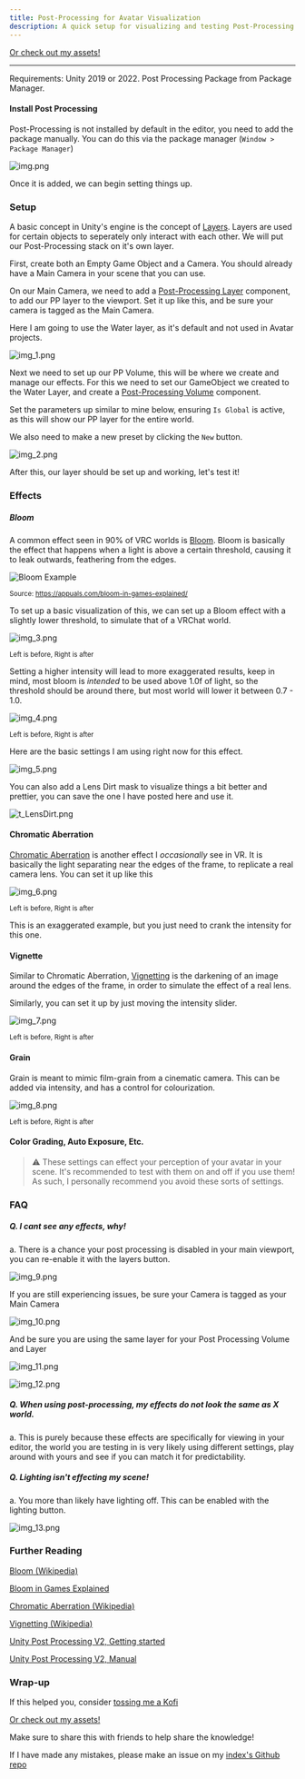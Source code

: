 ```yaml
---
title: Post-Processing for Avatar Visualization
description: A quick setup for visualizing and testing Post-Processing in Avatar Projects.
---
```

<script type='text/javascript' src='https://storage.ko-fi.com/cdn/widget/Widget_2.js'></script><script type='text/javascript'>kofiwidget2.init('Support Me on Ko-fi', '#272727', 'J3J0HS3SU');kofiwidget2.draw();</script> 

[Or check out my assets!](https://angelware.net/)

--- 

Requirements:
Unity 2019 or 2022.
Post Processing Package from Package Manager.

#### Install Post Processing
Post-Processing is not installed by default in the editor, you need to add the package manually. You can do this via the package manager (`Window > Package Manager`)

![img.png](../../../assets/guides/post-processing/img.png)

Once it is added, we can begin setting things up.

### Setup

A basic concept in Unity's engine is the concept of [Layers](https://docs.unity3d.com/Manual/Layers.html). Layers are used for certain objects to seperately only interact with each other. We will put our Post-Processing stack on it's own layer.

First, create both an Empty Game Object and a Camera. You should already have a Main Camera in your scene that you can use.

On our Main Camera, we need to add a [Post-Processing Layer](https://docs.unity3d.com/Packages/com.unity.postprocessing@3.3/manual/Quick-start.html#post-process-layer) component, to add our PP layer to the viewport. Set it up like this, and be sure your camera is tagged as the Main Camera. 

Here I am going to use the Water layer, as it's default and not used in Avatar projects.

![img_1.png](../../../assets/guides/post-processing/img_1.png)

Next we need to set up our PP Volume, this will be where we create and manage our effects. For this we need to set our GameObject we created to the Water Layer, and create a [Post-Processing Volume](https://docs.unity3d.com/Packages/com.unity.postprocessing@3.3/manual/Quick-start.html#post-process-volume) component.

Set the parameters up similar to mine below, ensuring `Is Global` is active, as this will show our PP layer for the entire world.

We also need to make a new preset by clicking the `New` button.

![img_2.png](../../../assets/guides/post-processing/img_2.png)

After this, our layer should be set up and working, let's test it!

### Effects

##### Bloom

A common effect seen in 90% of VRC worlds is [Bloom](https://en.wikipedia.org/wiki/Bloom_(shader_effect)). Bloom is basically the effect that happens when a light is above a certain threshold, causing it to leak outwards, feathering from the edges.

![](https://appuals.com/wp-content/uploads/2023/04/What-is-Bloom-in-games-1.png "Bloom Example")

<sub>Source: https://appuals.com/bloom-in-games-explained/</sub>

To set up a basic visualization of this, we can set up a Bloom effect with a slightly lower threshold, to simulate that of a VRChat world.

![img_3.png](../../../assets/guides/post-processing/img_3.png)

<sub>Left is before, Right is after</sub>

Setting a higher intensity will lead to more exaggerated results, keep in mind, most bloom is *intended* to be used above 1.0f of light, so the threshold should be around there, but most world will lower it between 0.7 - 1.0.

![img_4.png](../../../assets/guides/post-processing/img_4.png)

<sub>Left is before, Right is after</sub>

Here are the basic settings I am using right now for this effect.

![img_5.png](../../../assets/guides/post-processing/img_5.png)

You can also add a Lens Dirt mask to visualize things a bit better and prettier, you can save the one I have posted here and use it.

![t_LensDirt.png](../../../assets/guides/post-processing/t_LensDirt.png)

#### Chromatic Aberration

[Chromatic Aberration](https://en.wikipedia.org/wiki/Chromatic_aberration) is another effect I *occasionally* see in VR. It is basically the light separating near the edges of the frame, to replicate a real camera lens. You can set it up like this

![img_6.png](../../../assets/guides/post-processing/img_6.png)

<sub>Left is before, Right is after</sub>

This is an exaggerated example, but you just need to crank the intensity for this one.

#### Vignette

Similar to Chromatic Aberration, [Vignetting](https://en.wikipedia.org/wiki/Vignetting) is the darkening of an image around the edges of the frame, in order to simulate the effect of a real lens.

Similarly, you can set it up by just moving the intensity slider.

![img_7.png](../../../assets/guides/post-processing/img_7.png)

<sub>Left is before, Right is after</sub>

#### Grain

Grain is meant to mimic film-grain from a cinematic camera. This can be added via intensity, and has a control for colourization.

![img_8.png](../../../assets/guides/post-processing/img_8.png)

<sub>Left is before, Right is after</sub>

#### Color Grading, Auto Exposure, Etc.

> ⚠️ These settings can effect your perception of your avatar in your scene. It's recommended to test with them on and off if you use them! As such, I personally recommend you avoid these sorts of settings.

### FAQ

##### Q. I cant see any effects, why!

a. There is a chance your post processing is disabled in your main viewport, you can re-enable it with the layers button.

![img_9.png](../../../assets/guides/post-processing/img_9.png)

If you are still experiencing issues, be sure your Camera is tagged as your Main Camera

![img_10.png](../../../assets/guides/post-processing/img_10.png)

And be sure you are using the same layer for your Post Processing Volume and Layer

![img_11.png](../../../assets/guides/post-processing/img_11.png)

![img_12.png](../../../assets/guides/post-processing/img_12.png)

##### Q. When using post-processing, my effects do not look the same as X world.
a. This is purely because these effects are specifically for viewing in your editor, the world you are testing in is very likely using different settings, play around with yours and see if you can match it for predictability.

##### Q. Lighting isn't effecting my scene!
a. You more than likely have lighting off. This can be enabled with the lighting button.

![img_13.png](../../../assets/guides/post-processing/img_13.png)

### Further Reading

[Bloom (Wikipedia)](https://en.wikipedia.org/wiki/Bloom_(shader_effect))

[Bloom in Games Explained](https://appuals.com/bloom-in-games-explained/)

[Chromatic Aberration (Wikipedia)](https://en.wikipedia.org/wiki/Chromatic_aberration)

[Vignetting (Wikipedia)](https://en.wikipedia.org/wiki/Vignetting)

[Unity Post Processing V2, Getting started](https://docs.unity3d.com/Packages/com.unity.postprocessing@3.3/manual/Quick-start.html)

[Unity Post Processing V2, Manual](https://docs.unity3d.com/Packages/com.unity.postprocessing@3.3/manual/index.html)

### Wrap-up

If this helped you, consider [tossing me a Kofi](https://ko-fi.com/angelware)

<script type='text/javascript' src='https://storage.ko-fi.com/cdn/widget/Widget_2.js'></script><script type='text/javascript'>kofiwidget2.init('Support Me on Ko-fi', '#272727', 'J3J0HS3SU');kofiwidget2.draw();</script> 

[Or check out my assets!](https://angelware.net/)

Make sure to share this with friends to help share the knowledge!

If I have made any mistakes, please make an issue on my [index's Github repo](https://github.com/uhKayla/AW_Index)

